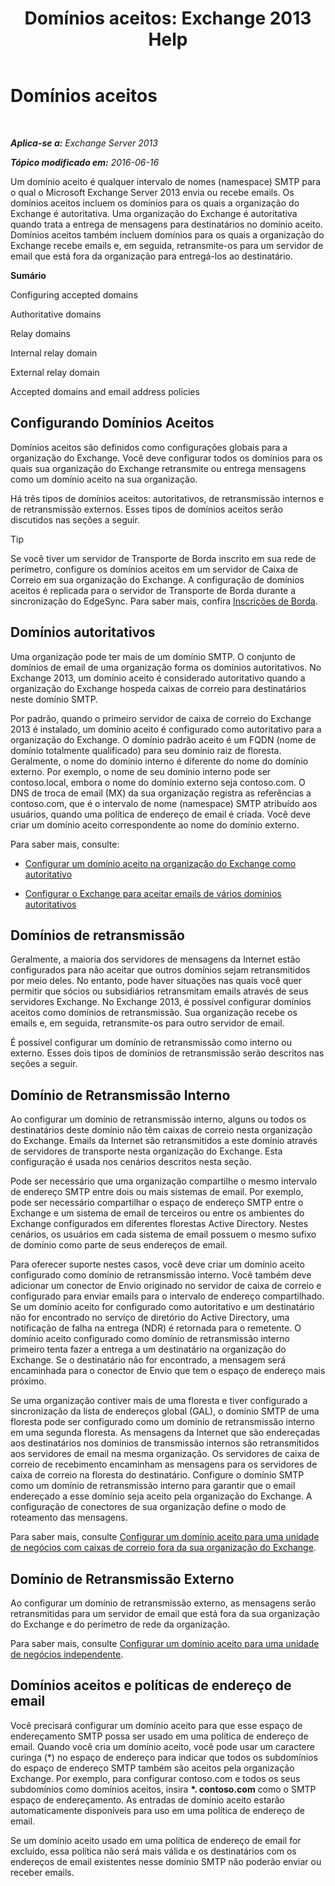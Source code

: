 ﻿---
title: 'Domínios aceitos: Exchange 2013 Help'
TOCTitle: Domínios aceitos
ms:assetid: c1839a5b-49f9-4c53-b247-f4e5d78efc45
ms:mtpsurl: https://technet.microsoft.com/pt-br/library/Bb124423(v=EXCHG.150)
ms:contentKeyID: 50486554
ms.date: 05/22/2018
mtps_version: v=EXCHG.150
ms.translationtype: MT
---

# Domínios aceitos

 

_**Aplica-se a:** Exchange Server 2013_

_**Tópico modificado em:** 2016-06-16_

Um domínio aceito é qualquer intervalo de nomes (namespace) SMTP para o qual o Microsoft Exchange Server 2013 envia ou recebe emails. Os domínios aceitos incluem os domínios para os quais a organização do Exchange é autoritativa. Uma organização do Exchange é autoritativa quando trata a entrega de mensagens para destinatários no domínio aceito. Domínios aceitos também incluem domínios para os quais a organização do Exchange recebe emails e, em seguida, retransmite-os para um servidor de email que está fora da organização para entregá-los ao destinatário.

**Sumário**

Configuring accepted domains

Authoritative domains

Relay domains

Internal relay domain

External relay domain

Accepted domains and email address policies

## Configurando Domínios Aceitos

Domínios aceitos são definidos como configurações globais para a organização do Exchange. Você deve configurar todos os domínios para os quais sua organização do Exchange retransmite ou entrega mensagens como um domínio aceito na sua organização.

Há três tipos de domínios aceitos: autoritativos, de retransmissão internos e de retransmissão externos. Esses tipos de domínios aceitos serão discutidos nas seções a seguir.


> [!TIP]
> Se você tiver um servidor de Transporte de Borda inscrito em sua rede de perímetro, configure os domínios aceitos em um servidor de Caixa de Correio em sua organização do Exchange. A configuração de domínios aceitos é replicada para o servidor de Transporte de Borda durante a sincronização do EdgeSync. Para saber mais, confira <A href="edge-subscriptions-exchange-2013-help.md">Inscrições de Borda</A>.



## Domínios autoritativos

Uma organização pode ter mais de um domínio SMTP. O conjunto de domínios de email de uma organização forma os domínios autoritativos. No Exchange 2013, um domínio aceito é considerado autoritativo quando a organização do Exchange hospeda caixas de correio para destinatários neste domínio SMTP.

Por padrão, quando o primeiro servidor de caixa de correio do Exchange 2013 é instalado, um domínio aceito é configurado como autoritativo para a organização do Exchange. O domínio padrão aceito é um FQDN (nome de domínio totalmente qualificado) para seu domínio raiz de floresta. Geralmente, o nome do domínio interno é diferente do nome do domínio externo. Por exemplo, o nome de seu domínio interno pode ser contoso.local, embora o nome do domínio externo seja contoso.com. O DNS de troca de email (MX) da sua organização registra as referências a contoso.com, que é o intervalo de nome (namespace) SMTP atribuído aos usuários, quando uma política de endereço de email é criada. Você deve criar um domínio aceito correspondente ao nome do domínio externo.

Para saber mais, consulte:

  - [Configurar um domínio aceito na organização do Exchange como autoritativo](configure-an-accepted-domain-within-your-exchange-organization-as-authoritative-exchange-2013-help.md)

  - [Configurar o Exchange para aceitar emails de vários domínios autoritativos](configure-exchange-to-accept-mail-for-multiple-authoritative-domains-exchange-2013-help.md)

## Domínios de retransmissão

Geralmente, a maioria dos servidores de mensagens da Internet estão configurados para não aceitar que outros domínios sejam retransmitidos por meio deles. No entanto, pode haver situações nas quais você quer permitir que sócios ou subsidiários retransmitam emails através de seus servidores Exchange. No Exchange 2013, é possível configurar domínios aceitos como domínios de retransmissão. Sua organização recebe os emails e, em seguida, retransmite-os para outro servidor de email.

É possível configurar um domínio de retransmissão como interno ou externo. Esses dois tipos de domínios de retransmissão serão descritos nas seções a seguir.

## Domínio de Retransmissão Interno

Ao configurar um domínio de retransmissão interno, alguns ou todos os destinatários deste domínio não têm caixas de correio nesta organização do Exchange. Emails da Internet são retransmitidos a este domínio através de servidores de transporte nesta organização do Exchange. Esta configuração é usada nos cenários descritos nesta seção.

Pode ser necessário que uma organização compartilhe o mesmo intervalo de endereço SMTP entre dois ou mais sistemas de email. Por exemplo, pode ser necessário compartilhar o espaço de endereço SMTP entre o Exchange e um sistema de email de terceiros ou entre os ambientes do Exchange configurados em diferentes florestas Active Directory. Nestes cenários, os usuários em cada sistema de email possuem o mesmo sufixo de domínio como parte de seus endereços de email.

Para oferecer suporte nestes casos, você deve criar um domínio aceito configurado como domínio de retransmissão interno. Você também deve adicionar um conector de Envio originado no servidor de caixa de correio e configurado para enviar emails para o intervalo de endereço compartilhado. Se um domínio aceito for configurado como autoritativo e um destinatário não for encontrado no serviço de diretório do Active Directory, uma notificação de falha na entrega (NDR) é retornada para o remetente. O domínio aceito configurado como domínio de retransmissão interno primeiro tenta fazer a entrega a um destinatário na organização do Exchange. Se o destinatário não for encontrado, a mensagem será encaminhada para o conector de Envio que tem o espaço de endereço mais próximo.

Se uma organização contiver mais de uma floresta e tiver configurado a sincronização da lista de endereços global (GAL), o domínio SMTP de uma floresta pode ser configurado como um domínio de retransmissão interno em uma segunda floresta. As mensagens da Internet que são endereçadas aos destinatários nos domínios de transmissão internos são retransmitidos aos servidores de email na mesma organização. Os servidores de caixa de correio de recebimento encaminham as mensagens para os servidores de caixa de correio na floresta do destinatário. Configure o domínio SMTP como um domínio de retransmissão interno para garantir que o email endereçado a esse domínio seja aceito pela organização do Exchange. A configuração de conectores de sua organização define o modo de roteamento das mensagens.

Para saber mais, consulte [Configurar um domínio aceito para uma unidade de negócios com caixas de correio fora da sua organização do Exchange](configure-an-accepted-domain-for-a-business-unit-with-mailboxes-outside-your-exchange-organization-exchange-2013-help.md).

## Domínio de Retransmissão Externo

Ao configurar um domínio de retransmissão externo, as mensagens serão retransmitidas para um servidor de email que está fora da sua organização do Exchange e do perímetro de rede da organização.

Para saber mais, consulte [Configurar um domínio aceito para uma unidade de negócios independente](configure-an-accepted-domain-for-an-independent-business-unit-exchange-2013-help.md).

## Domínios aceitos e políticas de endereço de email

Você precisará configurar um domínio aceito para que esse espaço de endereçamento SMTP possa ser usado em uma política de endereço de email. Quando você cria um domínio aceito, você pode usar um caractere curinga (\*) no espaço de endereço para indicar que todos os subdomínios do espaço de endereço SMTP também são aceitos pela organização Exchange. Por exemplo, para configurar contoso.com e todos os seus subdomínios como domínios aceitos, insira **\*. contoso.com** como o SMTP espaço de endereçamento. As entradas de domínio aceito estarão automaticamente disponíveis para uso em uma política de endereço de email.

Se um domínio aceito usado em uma política de endereço de email for excluído, essa política não será mais válida e os destinatários com os endereços de email existentes nesse domínio SMTP não poderão enviar ou receber emails.

